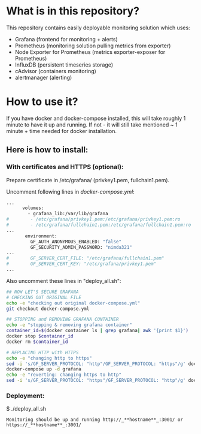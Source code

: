 # What is in this repository?

This repository contains easily deployable monitoring solution which uses:
 - Grafana (frontend for monitoring + alerts)
 - Prometheus (monitoring solution pulling metrics from exporter)
 - Node Exporter for Prometheus (metrics exporter-exposer for Prometheus)
 - InfluxDB (persistent timeseries storage)
 - cAdvisor (containers monitoring)
 - alertmanager (alerting)


# How to use it?

If you have docker and docker-compose installed, this will take roughly 1 minute to have it up and running.
If not - it will still take mentioned ~ 1 minute + time needed for docker installation.

## Here is how to install:

### With certificates and HTTPS (optional):
Prepare certificate in /etc/grafana/ (privkey1.pem, fullchain1.pem).

Uncomment following lines in *docker-compose.yml*:

```bash
...
      volumes:
        - grafana_lib:/var/lib/grafana
#        - /etc/grafana/privkey1.pem:/etc/grafana/privkey1.pem:ro
#        - /etc/grafana/fullchain1.pem:/etc/grafana/fullchain1.pem:ro
...
       environment:
         GF_AUTH_ANONYMOUS_ENABLED: "false"
         GF_SECURITY_ADMIN_PASSWORD: "nimda321"
...
#        GF_SERVER_CERT_FILE: "/etc/grafana/fullchain1.pem"
#        GF_SERVER_CERT_KEY: "/etc/grafana/privkey1.pem"
...
```


Also uncomment these lines in "deploy_all.sh":

```bash
## NOW LET'S SECURE GRAFANA
# CHECKING OUT ORIGINAL FILE
echo -e "checking out original docker-compose.yml"
git checkout docker-compose.yml

## STOPPING and REMOVING GRAFANA CONTAINER
echo -e "stopping & removing grafana container"
container_id=$(docker container ls | grep grafana| awk '{print $1}')
docker stop $container_id
docker rm $container_id

# REPLACING HTTP with HTTPS
echo -e "changing http to https"
sed -i 's/GF_SERVER_PROTOCOL: "http"/GF_SERVER_PROTOCOL: "https"/g' docker-compose.yml
docker-compose up -d grafana
echo -e "reverting: changing https to http"
sed -i 's/GF_SERVER_PROTOCOL: "https"/GF_SERVER_PROTOCOL: "http"/g' docker-compose.yml
```

### Deployment: 

$ ./deploy_all.sh


    Monitoring should be up and running http://_**hostname**_:3001/ or https://_**hostname**_:3001/ 

